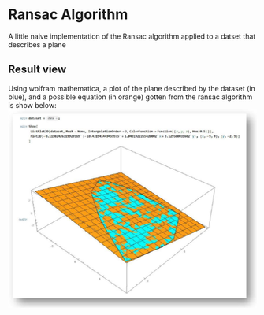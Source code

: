 # Ransac Algorithm
A little naive implementation of the Ransac algorithm applied to a datset that describes a plane

## Result view
Using wolfram mathematica, a plot of the plane described by the dataset (in blue), and a possible equation (in orange) gotten from the ransac algorithm is show below: 
![](src/main/resources/ransac_result.JPG)
